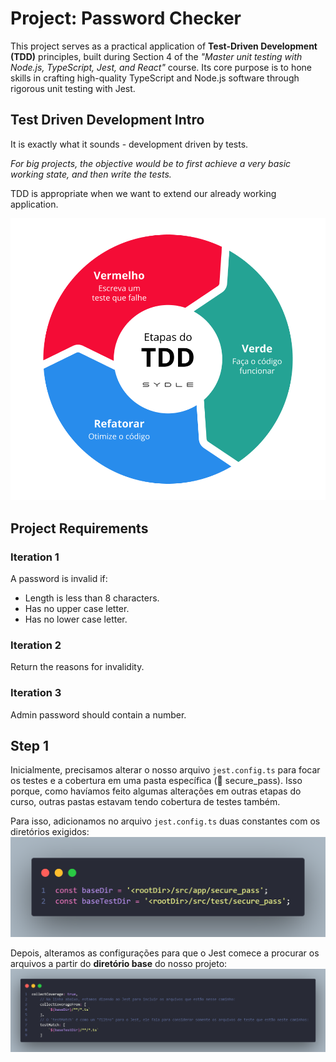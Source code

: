 # Project: Password Checker

This project serves as a practical application of **Test-Driven Development (TDD)** principles, built during Section 4 of the *"Master unit testing with Node.js, TypeScript, Jest, and React"* course. Its core purpose is to hone skills in crafting high-quality TypeScript and Node.js software through rigorous unit testing with Jest.

## Test Driven Development Intro

It is exactly what it sounds - development driven by tests.

*For big projects, the objective would be to first achieve a very basic working state, and then write the tests.*

TDD is appropriate when we want to extend our already working application.

![Círculo TDD](images/TheTDDCycle.png)

## Project Requirements

### Iteration 1

A password is invalid if:

- Length is less than 8 characters.
- Has no upper case letter.
- Has no lower case letter.

### Iteration 2

Return the reasons for invalidity.

### Iteration 3

Admin password should contain a number.

## Step 1

Inicialmente, precisamos alterar o nosso arquivo ``jest.config.ts`` para focar os testes e a cobertura em uma pasta específica (📁 secure_pass). Isso porque, como havíamos feito algumas alterações em outras etapas do curso, outras pastas estavam tendo cobertura de testes também.

Para isso, adicionamos no arquivo ``jest.config.ts`` duas constantes com os diretórios exigidos:
![Alterações nas constantes](images/const.png)

Depois, alteramos as configurações para que o Jest comece a procurar os arquivos a partir do **diretório base** do nosso projeto:
![Alterações nas configurações](images/coverage.png)
